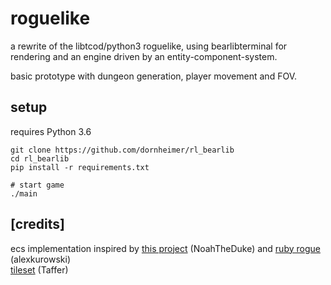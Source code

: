 # roguelike

a rewrite of the libtcod/python3 roguelike, using bearlibterminal for
rendering and an engine driven by an entity-component-system.

basic prototype with dungeon generation, player movement and FOV.

## setup

requires Python 3.6

    git clone https://github.com/dornheimer/rl_bearlib
    cd rl_bearlib
    pip install -r requirements.txt

    # start game
    ./main

## [credits]

ecs implementation inspired by
[this project](https://gitlab.com/NoahTheDuke/roguelikedev-tutorial-ecs) (NoahTheDuke) and [ruby rogue](https://github.com/alexkurowski/ruby-rogue) (alexkurowski)
</br>
[tileset](https://gitlab.com/spiral-king/taffer) (Taffer)
